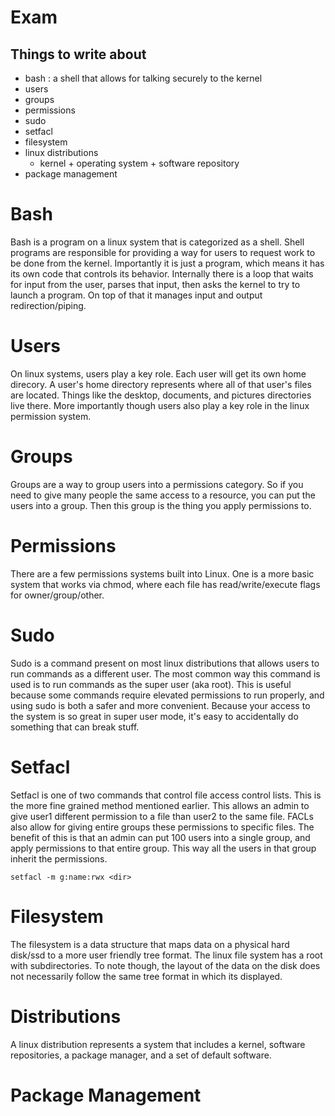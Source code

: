 # Exam
## Things to write about
- bash                          : a shell that allows for talking securely to the kernel
- users
- groups
- permissions
- sudo
- setfacl
- filesystem
- linux distributions
    - kernel + operating system + software repository
- package management


# Bash
Bash is a program on a linux system that is categorized as a shell. Shell
programs are responsible for providing a way for users to request work to be
done from the kernel. Importantly it is just a program, which means it has its
own code that controls its behavior. Internally there is a loop that waits for
input from the user, parses that input, then asks the kernel to try to launch a
program. On top of that it manages input and output redirection/piping.

# Users
On linux systems, users play a key role. Each user will get its own home
direcory. A user's home directory represents where all of that user's files are
located. Things like the desktop, documents, and pictures directories live
there. More importantly though users also play a key role in the linux permission
system.

# Groups
Groups are a way to group users into a permissions category. So if you need to
give many people the same access to a resource, you can put the users into a
group. Then this group is the thing you apply permissions to.

# Permissions
There are a few permissions systems built into Linux. One is a more basic system
that works via chmod, where each file has read/write/execute flags for
owner/group/other.

# Sudo
Sudo is a command present on most linux distributions that allows users to run
commands as a different user. The most common way this command is used is to run
commands as the super user (aka root). This is useful because some commands
require elevated permissions to run properly, and using sudo is both a safer and
more convenient. Because your access to the system is so great in super user
mode, it's easy to accidentally do something that can break stuff.

# Setfacl
Setfacl is one of two commands that control file access control lists. This is
the more fine grained method mentioned earlier. This allows an admin to give
user1 different permission to a file than user2 to the same file. FACLs also
allow for giving entire groups these permissions to specific files. The benefit
of this is that an admin can put 100 users into a single group, and apply
permissions to that entire group. This way all the users in that group inherit
the permissions.

`setfacl -m g:name:rwx <dir>`

# Filesystem
The filesystem is a data structure that maps data on a physical hard
disk/ssd to a more user friendly tree format. The linux file system has a root
with subdirectories. To note though, the layout of the data on the disk does not
necessarily follow the same tree format in which its displayed.

# Distributions
A linux distribution represents a system that includes a kernel, software
repositories, a package manager, and a set of default software.

# Package Management
